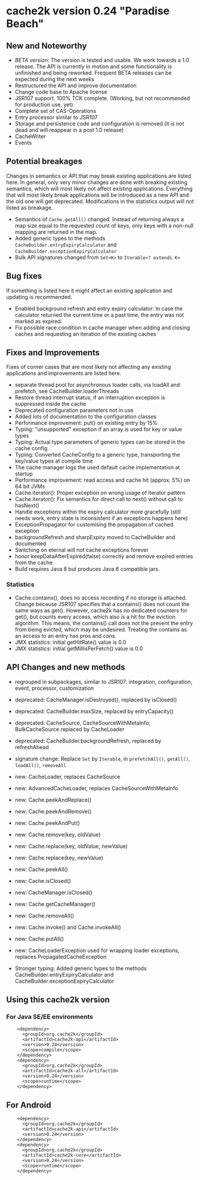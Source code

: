 # cache2k version 0.24 "Paradise Beach"

## New and Noteworthy

  * *BETA version*: The version is tested and usable. We work towards a 1.0 release. The API is currently in motion and 
    some functionality is unfinished and being reworked. Frequent BETA releases can be expected during the next weeks
  * Restructured the API and improve documentation
  * Change code base to Apache license  
  * JSR107 support. 100% TCK complete. (Working, but not recommended for production use, yet)
  * Complete set of CAS-Operations
  * Entry processor similar to JSR107
  * Storage and persistence code and configuration is removed (it is not dead and will reappear in a post 1.0 release)
  * CacheWriter
  * Events

## Potential breakages

Changes in semantics or API that may break existing applications are listed here. In general, only very minor
changes are done with breaking existing semantics, which will most likely not affect existing applications.
Everything that will most likely break applications will be introduced as a new API and the old one will 
get deprecated. Modifications in the statistics output will not listed as breakage.

  * Semantics of `Cache.getAll()` changed. Instead of returning always a map size equal to the requested count of keys,
    only keys with a non-null mapping are returned in the map.
  * Added generic types to the methods `CacheBuilder.entryExpiryCalculator` and `CacheBuilder.exceptionExpiryCalculator`
  * Bulk API signatures changed from `Set<K>` to `Iterable<? extends K>`

## Bug fixes

If something is listed here it might affect an existing application and updating is recommended.

  * Enabled background refresh and entry expiry calculator: In case the calculator returned the current time or a past time, the 
    entry was not marked as expired.
  * Fix possible race condition in cache manager when adding and closing caches and requesting an iteration of the existing caches

## Fixes and Improvements

Fixes of corner cases that are most likely not affecting any existing applications and improvements are listed here.
  
  * separate thread pool for asynchronous loader calls, via loadAll and prefetch, see CacheBuilder.loaderThreads 
  * Restore thread interrupt status, if an interruption exception is suppressed inside the cache
  * Deprecated configuration parameters not in use
  * Added lots of documentation to the configuration classes
  * Performance improvement: put() on existing entry by 15%
  * Typing: "unsupported" exception if an array is used for key or value types
  * Typing: Actual type parameters of generic types can be stored in the cache config
  * Typing: Converted CacheConfig to a generic type, transporting the key/value types at compile time
  * The cache manager logs the used default cache implementation at startup
  * Performance improvement: read access and cache hit (approx. 5%) on 64 bit JVMs
  * Cache.iterator(): Proper exception on wrong usage of iterator pattern
  * Cache.iterator(): Fix semantics for direct call to next() without call to hasNext()
  * Handle exceptions within the expiry calculator more gracefully (still needs work, entry state is inconsistent if an exceptions happens here)
  * ExceptionPropagator for customising the propagation of cached exception
  * backgroundRefresh and sharpExpiry moved to CacheBuilder and documented
  * Switching on eternal will not cache exceptions forever
  * honor keepDataAfterExpired(false) correctly and remove expired entries from the cache
  * Build requires Java 8 but produces Java 6 compatible jars.

### Statistics

  * Cache.contains(), does no access recording if no storage is attached. Change because JSR107 specifies that a contains() does 
    not count the same ways as get(). However, cache2k has no dedicated counters for get(), but counts every access, which also is a
    hit for the eviction algorithm. This means, the contains() call does not the prevent the entry from being evicted, which may
    be undesired. Treating the contains as an access to an entry has pros and cons.
  * JMX statistics: initial getHitRate() value is 0.0
  * JMX statistics: initial getMillisPerFetch() value is 0.0

## API Changes and new methods

  * regrouped in subpackages, similar to JSR107: integration, configuration, event, processor, customization

  * deprecated: CacheManager.isDestroyed(), replaced by isClosed()
  * deprecated: CacheBuilder.maxSize, replaced by entryCapacity()
  * deprecated: CacheSource, CacheSourceWithMetaInfo, BulkCacheSource replaced by CacheLoader
  * deprecated: CacheBuilder.backgroundRefresh, replaced by refreshAhead
  
  * signature change: Replace `Set` by `Iterable`, in `prefetchAll()`, `getAll()`, `loadAll()`, `removeAll`  

  * new: CacheLoader, replaces CacheSource
  * new: AdvancedCacheLoader, replaces CacheSourceWithMetaInfo
  * new: Cache.peekAndReplace()
  * new: Cache.peekAndRemove()
  * new: Cache.peekAndPut()
  * new: Cache.remove(key, oldValue)
  * new: Cache.replace(key, oldValue, newValue)
  * new: Cache.replace(key, newValue)
  * new: Cache.peekAll()
  * new: Cache.isClosed()
  * new: CacheManager.isClosed()
  * new: Cache.getCacheManager()
  * new: Cache.removeAll()
  * new: Cache.invoke() and Cache.invokeAll()
  * new: Cache.putAll()
  * new: CacheLoaderException used for wrapping loader exceptions, replaces PropagatedCacheException

  * Stronger typing: Added generic types to the methods CacheBuilder.entryExpiryCalculator and CacheBuilder.exceptionExpiryCalculator

## Using this cache2k version

### For Java SE/EE environments

````
    <dependency>
      <groupId>org.cache2k</groupId>
      <artifactId>cache2k-api</artifactId>
      <version>0.24</version>
      <scope>compile</scope>
    </dependency>
    <dependency>
      <groupId>org.cache2k</groupId>
      <artifactId>cache2k-all</artifactId>
      <version>0.24</version>
      <scope>runtime</scope>
    </dependency>
````

## For Android

````
    <dependency>
      <groupId>org.cache2k</groupId>
      <artifactId>cache2k-api</artifactId>
      <version>0.24</version>
    </dependency>
    <dependency>
      <groupId>org.cache2k</groupId>
      <artifactId>cache2k-core</artifactId>
      <version>0.24</version>
      <scope>runtime</scope>
    </dependency>
````